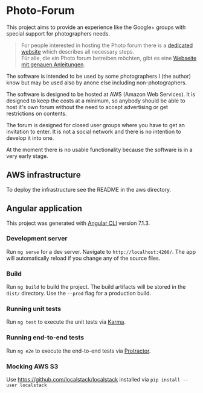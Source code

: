 # Photo-Forum

This project aims to provide an experience like the Google+ groups with special support for
photographers needs.

> For people interested in hosting the Photo forum there is a [dedicated website](https://fte378.github.io/photo-forum/index) which describes all necessary steps.  
> Für alle, die ein Photo forum betreiben möchten, gibt es eine [Webseite mit genauen Anleitungen](https://fte378.github.io/photo-forum/index_de).

The software is intended to be used by some photographers I (the author) know but may be used
also by anone else including non-photographers.

The software is designed to be hosted at AWS (Amazon Web Services). It is designed to keep
the costs at a minimum, so anybody should be able to host it's own forum without the need
to accept advertising or get restrictions on contents.

The forum is designed for closed user groups where you have to get an invitation
to enter. It is not a social network and there is no intention to develop it into one.

At the moment there is no usable functionality because the software is in a very early stage.

## AWS infrastructure

To deploy the infrastructure see the README in the aws directory.

## Angular application

This project was generated with [Angular CLI](https://github.com/angular/angular-cli) version 7.1.3.

### Development server

Run `ng serve` for a dev server. Navigate to `http://localhost:4200/`. The app will automatically reload if you change any of the source files.

### Build

Run `ng build` to build the project. The build artifacts will be stored in the `dist/` directory. Use the `--prod` flag for a production build.

### Running unit tests

Run `ng test` to execute the unit tests via [Karma](https://karma-runner.github.io).

### Running end-to-end tests

Run `ng e2e` to execute the end-to-end tests via [Protractor](http://www.protractortest.org/).

### Mocking AWS S3

Use https://github.com/localstack/localstack installed via  `pip install --user localstack` 